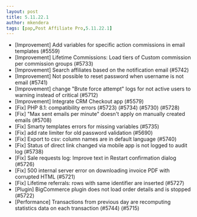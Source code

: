 ```yaml
---
layout: post
title: 5.11.22.1
author: mkendera
tags: [pap,Post Affiliate Pro,5.11.22.1]
---
```


- [Improvement] Add variables for specific action commissions in email templates (#5559)
- [Improvement] Lifetime Commissions: Load tiers of Custom commission per commission groups (#5733)
- [Improvement] Search affiliates based on the notification email (#5742)
- [Improvement] Not possible to reset password when username is not email (#5741)
- [Improvement] change "Brute force attempt" logs for not active users to warning instead of critical (#5712)
- [Improvement] Integrate CRM Checkout app (#5579)
- [Fix] PHP 8.1: compatibility errors (#5723) (#5734) (#5730) (#5728)
- [Fix] "Max sent emails per minute" doesn't apply on manually created emails (#5708)
- [Fix] Smarty templates errors for missing variables (#5735)
- [Fix] add rate limiter for old password validation (#5690)
- [Fix] Export to csv: column names are in default language (#5740)
- [Fix] Status of direct link changed via mobile app is not logged to audit log (#5738)
- [Fix] Sale requests log: Improve text in Restart confirmation dialog (#5726)
- [Fix] 500 internal server error on downloading invoice PDF with corrupted HTML (#5721)
- [Fix] Lifetime referrals: rows with same identifier are inserted (#5727)
- [Plugin] BigCommerce plugin does not load order details and is stopped (#5722)
- [Performance] Transactions from previous day are recomputing statistics data on each transaction (#5744) (#5715)
